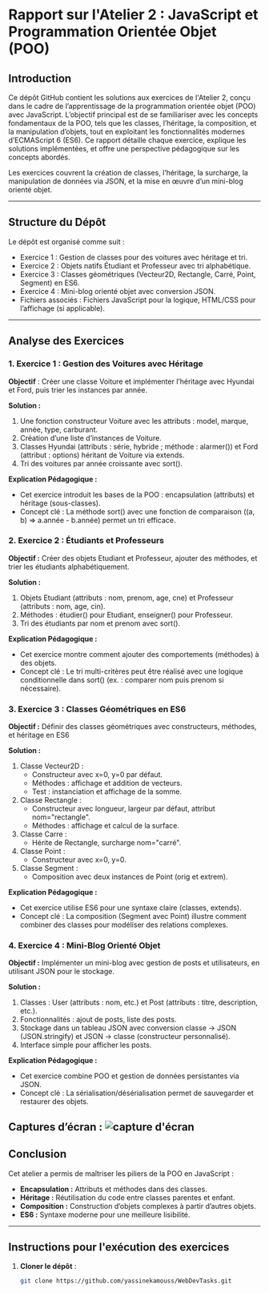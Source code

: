 # Rapport sur l'Atelier 2 : JavaScript et Programmation Orientée Objet (POO)

## Introduction

Ce dépôt GitHub contient les solutions aux exercices de l'Atelier 2, conçu dans le cadre de l’apprentissage de la programmation orientée objet (POO) avec JavaScript. L’objectif principal est de se familiariser avec les concepts fondamentaux de la POO, tels que les classes, l’héritage, la composition, et la manipulation d’objets, tout en exploitant les fonctionnalités modernes d’ECMAScript 6 (ES6). Ce rapport détaille chaque exercice, explique les solutions implémentées, et offre une perspective pédagogique sur les concepts abordés.

Les exercices couvrent la création de classes, l’héritage, la surcharge, la manipulation de données via JSON, et la mise en œuvre d’un mini-blog orienté objet.

---

## Structure du Dépôt

Le dépôt est organisé comme suit :
- Exercice 1 : Gestion de classes pour des voitures avec héritage et tri.
- Exercice 2 : Objets natifs Étudiant et Professeur avec tri alphabétique.
- Exercice 3 : Classes géométriques (Vecteur2D, Rectangle, Carré, Point, Segment) en ES6.
- Exercice 4 : Mini-blog orienté objet avec conversion JSON.
- Fichiers associés : Fichiers JavaScript pour la logique, HTML/CSS pour l’affichage (si applicable).

---

## Analyse des Exercices

### 1. Exercice 1 : Gestion des Voitures avec Héritage

**Objectif** : Créer une classe Voiture et implémenter l’héritage avec Hyundai et Ford, puis trier les instances par année.

**Solution :**
1. Une fonction constructeur Voiture avec les attributs : model, marque, année, type, carburant.
2. Création d’une liste d’instances de Voiture.
3. Classes Hyundai (attributs : série, hybride ; méthode : alarmer()) et Ford (attribut : options) héritant de Voiture via extends.
4. Tri des voitures par année croissante avec sort().

**Explication Pédagogique :**
- Cet exercice introduit les bases de la POO : encapsulation (attributs) et héritage (sous-classes).
- Concept clé : La méthode sort() avec une fonction de comparaison ((a, b) => a.année - b.année) permet un tri efficace.

### 2. Exercice 2 : Étudiants et Professeurs

**Objectif :** Créer des objets Etudiant et Professeur, ajouter des méthodes, et trier les étudiants alphabétiquement.

**Solution :**
1. Objets Etudiant (attributs : nom, prenom, age, cne) et Professeur (attributs : nom, age, cin).
2. Méthodes : étudier() pour Etudiant, enseigner() pour Professeur.
3. Tri des étudiants par nom et prenom avec sort().

**Explication Pédagogique :**
- Cet exercice montre comment ajouter des comportements (méthodes) à des objets.
- Concept clé : Le tri multi-critères peut être réalisé avec une logique conditionnelle dans sort() (ex. : comparer nom puis prenom si nécessaire).

### 3. Exercice 3 : Classes Géométriques en ES6

**Objectif :** Définir des classes géométriques avec constructeurs, méthodes, et héritage en ES6

**Solution :**
1. Classe Vecteur2D :
    - Constructeur avec x=0, y=0 par défaut.
    - Méthodes : affichage et addition de vecteurs.
    - Test : instanciation et affichage de la somme.
2. Classe Rectangle :
    - Constructeur avec longueur, largeur par défaut, attribut nom="rectangle".
    - Méthodes : affichage et calcul de la surface.
3. Classe Carre :
    - Hérite de Rectangle, surcharge nom="carré".
4. Classe Point :
    - Constructeur avec x=0, y=0.
5. Classe Segment :
    - Composition avec deux instances de Point (orig et extrem).

**Explication Pédagogique :**
- Cet exercice utilise ES6 pour une syntaxe claire (classes, extends).
- Concept clé : La composition (Segment avec Point) illustre comment combiner des classes pour modéliser des relations complexes.

### 4. Exercice 4 : Mini-Blog Orienté Objet

**Objectif :** Implémenter un mini-blog avec gestion de posts et utilisateurs, en utilisant JSON pour le stockage.

**Solution :**
1. Classes : User (attributs : nom, etc.) et Post (attributs : titre, description, etc.).
2. Fonctionnalités : ajout de posts, liste des posts.
3. Stockage dans un tableau JSON avec conversion classe → JSON (JSON.stringify) et JSON → classe (constructeur personnalisé).
4. Interface simple pour afficher les posts.

**Explication Pédagogique :**
- Cet exercice combine POO et gestion de données persistantes via JSON.
- Concept clé : La sérialisation/désérialisation permet de sauvegarder et restaurer des objets.

**Captures d’écran :**
![capture d'écran]()
---

## Conclusion

Cet atelier a permis de maîtriser les piliers de la POO en JavaScript :
- **Encapsulation :** Attributs et méthodes dans des classes.
- **Héritage :** Réutilisation du code entre classes parentes et enfant.
- **Composition :** Construction d’objets complexes à partir d’autres objets.
- **ES6 :** Syntaxe moderne pour une meilleure lisibilité.

---

## Instructions pour l'exécution des exercices

1. **Cloner le dépôt** :
   ```bash
   git clone https://github.com/yassinekamouss/WebDevTasks.git
